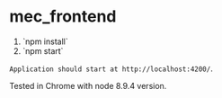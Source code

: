 # mec_frontend

<ol>
  <li>`npm install`</li>
  <li>`npm start`</li>
</ol>

`Application should start at http://localhost:4200/`.

Tested in Chrome with node 8.9.4 version.
